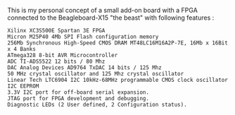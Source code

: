 
This is my personal concept of a small add-on board with a FPGA connected to the Beagleboard-X15 "the beast" with following features : 

	Xilinx XC3S500E Spartan 3E FPGA
	Micron M25P40 4Mb SPI Flash configuration memory
	256Mb Synchronous High-Speed CMOS DRAM MT48LC16M16A2P-7E, 16Mb x 16Bit x 4 Banks
	ATmega328 8-bit AVR Microcontroller
	ADC TI-ADS5522 12 bits / 80 Mhz
	DAC Analog Devices AD9764 TxDAC 14 bits / 125 Mhz
	50 MHz crystal oscillator and 125 Mhz crystal oscillator
	Linear Tech LTC6904 I2C 10kHz-68MHz programmable CMOS clock oscillator
	I2C EEPROM
	3.3V I2C port for off-board serial expansion.
	JTAG port for FPGA development and debugging.
	Diagnostic LEDs (2 User defined, 2 Configuration status).
